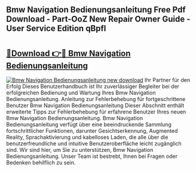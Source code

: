 ## Bmw Navigation Bedienungsanleitung Free Pdf Download - Part-OoZ New Repair Owner Guide - User Service Edition qBpfl

# <h2><a href="http://df38l0y.blite.top/?on=Bmw+Navigation+Bedienungsanleitung">🔗Download 👉🔴 Bmw Navigation Bedienungsanleitung</a></h2>

[![Bmw Navigation Bedienungsanleitung new download](https://i.imgur.com/lujVjoI.png)](http://df38l0y.blite.top/?on=Bmw+Navigation+Bedienungsanleitung)
Ihr Partner für den Erfolg Dieses Benutzerhandbuch ist Ihr zuverlässiger Begleiter bei der erfolgreichen Bedienung und Wartung Ihres Bmw Navigation Bedienungsanleitung. Anleitung zur Fehlerbehebung für fortgeschrittene Benutzer Bmw Navigation Bedienungsanleitung Dieser Abschnitt enthält erweiterte Tipps zur Fehlerbehebung für erfahrene Benutzer Ihres neuen Bmw Navigation Bedienungsanleitung. Bmw Navigation Bedienungsanleitung verfügt über eine beeindruckende Sammlung fortschrittlicher Funktionen, darunter Gesichtserkennung, Augmented Reality, Sprachaktivierung und kabelloses Laden, die alle über die benutzerfreundliche und intuitive Benutzeroberfläche leicht zugänglich sind. Wir sind hier, um Sie zu unterstützen, Bmw Navigation Bedienungsanleitung. Unser Team ist bestrebt, Ihnen bei Fragen oder Bedenken behilflich zu sein.

